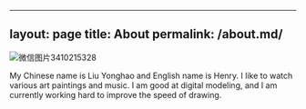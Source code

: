 
---
layout: page
title: About
permalink: /about.md/
---

![微信图片3410215328](https://user-images.githubusercontent.com/90523160/146472730-1d633297-1e57-48e8-8dc6-501b1a44c79b.jpg)

My Chinese name is Liu Yonghao and English name is Henry. I like to watch various art paintings and music. I am good at digital modeling, and I am currently working hard to improve the speed of drawing.

